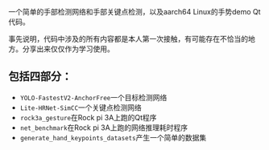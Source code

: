 一个简单的手部检测网络和手部关键点检测，以及aarch64 Linux的手势demo Qt代码。

事先说明，代码中涉及的所有内容都是本人第一次接触，有可能存在不恰当的地方。分享出来仅仅作为学习使用。

## 包括四部分：

- `YOLO-FastestV2-AnchorFree`一个目标检测网络
- `Lite-HRNet-SimCC`一个关键点检测网络
- `rock3a_gesture`在Rock pi 3A上跑的Qt程序
- `net_benchmark`在Rock pi 3A上跑的网络推理耗时程序
- `generate_hand_keypoints_datasets`产生一个简单的数据集